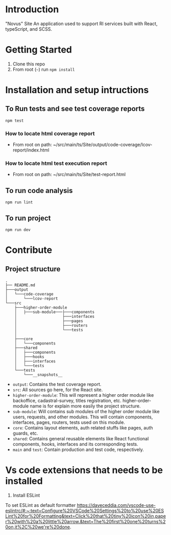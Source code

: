 # Introduction 

"Novus" Site An application used to support RI services built with React, typeScript, and SCSS.

# Getting Started
1.	Clone this repo
2.  From root (`~`) run `npm install`


# Installation and setup intructions
## To Run tests and see test coverage reports
```
npm test
```

### How to locate html coverage report
- From root on path: ~/src/main/ts/Site/output/code-coverage/lcov-report/index.html

### How to locate html test execution report 

- From root on path: ~/src/main/ts/Site/test-report.html

## To run code analysis
```
npm run lint
```

## To run project
```
npm run dev
```

# Contribute
## Project structure
```
.
├── README.md
├───output
│   └───code-coverage
│       └───lcov-report
└───src
    ├───higher-order-module
    │   ├───sub-module───├───components
    │                    ├───interfaces
    │                    ├───pages
    │                    ├───routers
    │                    └───tests
    │   
    ├───core
    │   └───components
    ├───shared
    │   ├───components
    │   ├───hooks
    │   ├───interfaces
    │   └───tests
    └───tests
        └───__snapshots__
```
* `output`: Contains the test coverage report.
* `src`: All sources go here, for the React site.
* `higher-order-module`: This will represent a higher order module like backoffice, cadastral-survey, titles registration, etc. higher-order-module name is for explain more easily the project structure.
* `sub-module`: Will contains sub modules of the higher order module like users, requests, and other modules. This will contain components, interfaces, pages, routers, tests used on this module. 
* `core`: Contains layout elements, auth related stuffs like pages, auth guards, etc.
* `shared`: Contains general reusable elements like React functional components, hooks, interfaces and its corresponding tests.
* `main` and `test`: Contain production and test code, respectively.

# Vs code extensions that needs to be installed
1. Install ESLint

To set ESLint as default formatter
https://daveceddia.com/vscode-use-eslintrc/#:~:text=Configure%20VSCode%20Settings%20to%20use%20ESLint%20for%20Formatting&text=Click%20that%20tiny%20icon%20in,paper%20with%20a%20little%20arrow.&text=The%20first%20one%20turns%20on,it%2C%20we're%20done.



